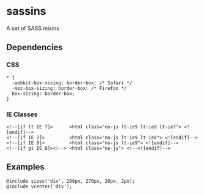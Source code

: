sassins
=======

A set of SASS mixins


## Dependencies

### CSS

    * {
      -webkit-box-sizing: border-box; /* Safari */
      -moz-box-sizing: border-box; /* Firefox */
      box-sizing: border-box;
    }
    
### IE Classes     

    <!--[if lt IE 7]>      <html class="no-js lt-ie9 lt-ie8 lt-ie7"> <![endif]-->
    <!--[if IE 7]>         <html class="no-js lt-ie9 lt-ie8"> <![endif]-->
    <!--[if IE 8]>         <html class="no-js lt-ie9"> <![endif]-->
    <!--[if gt IE 8]><!--> <html class="no-js"> <!--<![endif]-->

    
## Examples

    @include sizes('div', 200px, 270px, 20px, 2px);
    @include vcenter('div');

